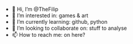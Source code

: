 - 👋 Hi, I’m @TheFilip
- 👀 I’m interested in: games & art
- 🌱 I’m currently learning: github, python
- 💞️ I’m looking to collaborate on: stuff to analyse
- 📫 How to reach me: on here?

<!---
TheFilip/TheFilip is a ✨ special ✨ repository because its `README.md` (this file) appears on your GitHub profile.
You can click the Preview link to take a look at your changes.
--->
